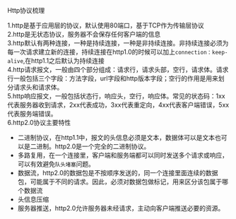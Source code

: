 Http协议梳理

1.http是基于应用层的协议，默认使用80端口，基于TCP作为传输层协议  
2.http是无状态协议，服务器不会保存任何客户端的信息  
3.http默认有两种连接，一种是持续连接，一种是非持续连接。非持续连接必须为每一次请求建立新的连接，持续连接在http1.0的时候可以加上`connection：keep-alive`,在http1.1之后默认为持续连接  
4.http请求报文，一般由四个部分组成：请求行，请求头部，空行，请求体。请求行一般包括三个字段：方法字段，url字段和http版本字段；空行的作用是用来划分请求头和请求体。  
5.http响应报文，一般包括状态行，响应头，空行，响应体。常见的状态码：1xx代表服务器收到请求，2xx代表成功，3xx代表重定向，4xx代表客户端错误，5xx代表服务端错误。  
6.http2.0协议主要特性
* 二进制协议，在http1.1中，报文的头信息必须是文本，数据体可以是文本也可以是二进制。http2.0是一个完全的二进制协议。
* 多路复用，在一个连接里，客户端和服务端都可以同时发送多个请求或响应，可以有效避免`队头堵塞`问题。 
* 数据流，http2.0的数据包是不按顺序发送的，同一个连接里面连续的数据包，可能属于不同的请求。因此，必须对数据包做标记，用来区分该包属于哪个数据流
* 头信息压缩
* 服务器推送，http2.0允许服务器未经请求，主动向客户端推送必要的资源。